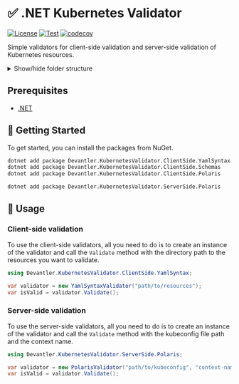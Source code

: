 # ✅ .NET Kubernetes Validator

[![License](https://img.shields.io/badge/License-Apache_2.0-blue.svg)](https://opensource.org/licenses/Apache-2.0)
[![Test](https://github.com/devantler-tech/dotnet-kubernetes-validator/actions/workflows/test.yaml/badge.svg)](https://github.com/devantler-tech/dotnet-kubernetes-validator/actions/workflows/test.yaml)
[![codecov](https://codecov.io/gh/devantler-tech/dotnet-kubernetes-validator/graph/badge.svg?token=RhQPb4fE7z)](https://codecov.io/gh/devantler-tech/dotnet-kubernetes-validator)

Simple validators for client-side validation and server-side validation of Kubernetes resources.

<details>
  <summary>Show/hide folder structure</summary>

<!-- readme-tree start -->
```
.
├── .github
│   └── workflows
├── Devantler.KubernetesValidator.ClientSide.Core
├── Devantler.KubernetesValidator.ClientSide.Polaris
├── Devantler.KubernetesValidator.ClientSide.Polaris.Tests
├── Devantler.KubernetesValidator.ClientSide.Schemas
├── Devantler.KubernetesValidator.ClientSide.Schemas.Tests
│   ├── SchemaValidatorTests
│   └── assets
│       ├── k8s-invalid
│       │   ├── apps
│       │   ├── clusters
│       │   │   └── ksail-default
│       │   │       └── flux-system
│       │   └── infrastructure
│       │       └── controllers
│       └── k8s-valid
│           ├── apps
│           ├── clusters
│           │   └── ksail-default
│           │       └── flux-system
│           └── infrastructure
│               └── controllers
├── Devantler.KubernetesValidator.ClientSide.YamlSyntax
├── Devantler.KubernetesValidator.ClientSide.YamlSyntax.Tests
│   ├── YamlSyntaxValidatorTests
│   └── assets
│       ├── k8s-invalid
│       │   ├── apps
│       │   ├── clusters
│       │   │   └── ksail-default
│       │   │       └── flux-system
│       │   └── infrastructure
│       │       └── controllers
│       └── k8s-valid
│           ├── apps
│           ├── clusters
│           │   └── ksail-default
│           │       └── flux-system
│           └── infrastructure
│               └── controllers
├── Devantler.KubernetesValidator.ServerSide.Core
├── Devantler.KubernetesValidator.ServerSide.Polaris
└── Devantler.KubernetesValidator.ServerSide.Polaris.Tests

45 directories
```
<!-- readme-tree end -->

</details>

## Prerequisites

- [.NET](https://dotnet.microsoft.com/en-us/)

## 🚀 Getting Started

To get started, you can install the packages from NuGet.

```bash
dotnet add package Devantler.KubernetesValidator.ClientSide.YamlSyntax
dotnet add package Devantler.KubernetesValidator.ClientSide.Schemas
dotnet add package Devantler.KubernetesValidator.ClientSide.Polaris

dotnet add package Devantler.KubernetesValidator.ServerSide.Polaris
```

## 📝 Usage

### Client-side validation

To use the client-side validators, all you need to do is to create an instance of the validator and call the `Validate` method with the directory path to the resources you want to validate.

```csharp
using Devantler.KubernetesValidator.ClientSide.YamlSyntax;

var validator = new YamlSyntaxValidator("path/to/resources");
var isValid = validator.Validate();
```

### Server-side validation

To use the server-side validators, all you need to do is to create an instance of the validator and call the `Validate` method with the kubeconfig file path and the context name.

```csharp
using Devantler.KubernetesValidator.ServerSide.Polaris;

var validator = new PolarisValidator("path/to/kubeconfig", "context-name");
var isValid = validator.Validate();
```
